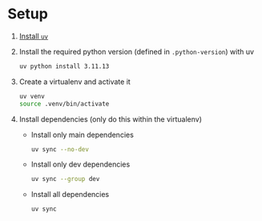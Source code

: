 # Setup

1. [Install `uv`](https://github.com/astral-sh/uv?tab=readme-ov-file#installation)
2. Install the required python version (defined in `.python-version`) with uv
    ```bash
    uv python install 3.11.13
    ```

3. Create a virtualenv and activate it
    ```bash
    uv venv
    source .venv/bin/activate
    ```

4. Install dependencies (only do this within the virtualenv)
    - Install only main dependencies
      ```bash
      uv sync --no-dev
      ```
    - Install only dev dependencies
      ```bash
      uv sync --group dev
      ```
    - Install all dependencies
      ```bash
      uv sync
      ```